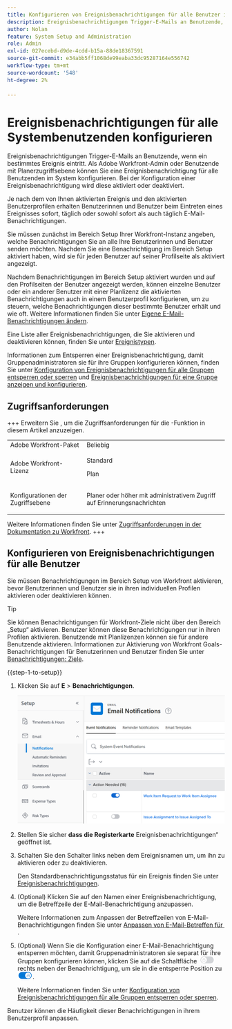 ```yaml
---
title: Konfigurieren von Ereignisbenachrichtigungen für alle Benutzer im System
description: Ereignisbenachrichtigungen Trigger-E-Mails an Benutzende, wenn ein bestimmtes Ereignis eintritt. Als Adobe Workfront-Admin oder Benutzende mit Planerzugriffsebene können Sie eine Ereignisbenachrichtigung für alle Benutzenden im System konfigurieren. Bei der Konfiguration einer Ereignisbenachrichtigung wird diese aktiviert oder deaktiviert.
author: Nolan
feature: System Setup and Administration
role: Admin
exl-id: 027ecebd-d9de-4cdd-b15a-88de18367591
source-git-commit: e34abb5ff1068de99eaba33dc95287164e556742
workflow-type: tm+mt
source-wordcount: '548'
ht-degree: 2%

---
```


# Ereignisbenachrichtigungen für alle Systembenutzenden konfigurieren

<!-- Audited: 1/2024 -->

<!--DON'T DELETE, DRAFT OR HIDE THIS ARTICLE. IT IS LINKED TO THE PRODUCT, THROUGH THE CONTEXT SENSITIVE HELP LINKS-->

Ereignisbenachrichtigungen Trigger-E-Mails an Benutzende, wenn ein bestimmtes Ereignis eintritt. Als Adobe Workfront-Admin oder Benutzende mit Planerzugriffsebene können Sie eine Ereignisbenachrichtigung für alle Benutzenden im System konfigurieren. Bei der Konfiguration einer Ereignisbenachrichtigung wird diese aktiviert oder deaktiviert.

<!--Alina annotation on the word "all" in 2nd sentence: abive, drafted and remains QS only-->

Je nach dem von Ihnen aktivierten Ereignis und den aktivierten Benutzerprofilen erhalten Benutzerinnen und Benutzer beim Eintreten eines Ereignisses sofort, täglich oder sowohl sofort als auch täglich E-Mail-Benachrichtigungen.

Sie müssen zunächst im Bereich Setup Ihrer Workfront-Instanz angeben, welche Benachrichtigungen Sie an alle Ihre Benutzerinnen und Benutzer senden möchten. Nachdem Sie eine Benachrichtigung im Bereich Setup aktiviert haben, wird sie für jeden Benutzer auf seiner Profilseite als aktiviert angezeigt.

Nachdem Benachrichtigungen im Bereich Setup aktiviert wurden und auf den Profilseiten der Benutzer angezeigt werden, können einzelne Benutzer oder ein anderer Benutzer mit einer Planlizenz die aktivierten Benachrichtigungen auch in einem Benutzerprofil konfigurieren, um zu steuern, welche Benachrichtigungen dieser bestimmte Benutzer erhält und wie oft. Weitere Informationen finden Sie unter [Eigene E-Mail-Benachrichtigungen ändern](../../../workfront-basics/using-notifications/activate-or-deactivate-your-own-event-notifications.md).

Eine Liste aller Ereignisbenachrichtigungen, die Sie aktivieren und deaktivieren können, finden Sie unter [Ereignistypen](../../../administration-and-setup/manage-workfront/emails/event-notifications-available-in-wf.md).

Informationen zum Entsperren einer Ereignisbenachrichtigung, damit Gruppenadministratoren sie für ihre Gruppen konfigurieren können, finden Sie unter [Konfiguration von Ereignisbenachrichtigungen für alle Gruppen entsperren oder sperren](../../../administration-and-setup/manage-workfront/emails/unlock-configuration-of-event-notifications-for-groups.md) und [Ereignisbenachrichtigungen für eine Gruppe anzeigen und konfigurieren](../../../administration-and-setup/manage-groups/create-and-manage-groups/view-and-configure-event-notifications-group.md).

## Zugriffsanforderungen

+++ Erweitern Sie , um die Zugriffsanforderungen für die -Funktion in diesem Artikel anzuzeigen.

<table style="table-layout:auto"> 
 <col> 
 <col> 
 <tbody> 
  <tr> 
   <td role="rowheader">Adobe Workfront-Paket</td> 
   <td>Beliebig</td> 
  </tr> 
  <tr> 
   <td role="rowheader">Adobe Workfront-Lizenz</td> 
   <td> <p>Standard</p>
<p>Plan</p> 
</td> 
  </tr> 
  <tr> 
   <td role="rowheader">Konfigurationen der Zugriffsebene</td> 
   <td> <p>Planer oder höher mit administrativem Zugriff auf Erinnerungsnachrichten</p> </td> 
  </tr> 
 </tbody> 
</table>

Weitere Informationen finden Sie unter [Zugriffsanforderungen in der Dokumentation zu Workfront](/help/quicksilver/administration-and-setup/add-users/access-levels-and-object-permissions/access-level-requirements-in-documentation.md).
+++

## Konfigurieren von Ereignisbenachrichtigungen für alle Benutzer

Sie müssen Benachrichtigungen im Bereich Setup von Workfront aktivieren, bevor Benutzerinnen und Benutzer sie in ihren individuellen Profilen aktivieren oder deaktivieren können.

>[!TIP]
>
>Sie können Benachrichtigungen für Workfront-Ziele nicht über den Bereich „Setup“ aktivieren. Benutzer können diese Benachrichtigungen nur in ihren Profilen aktivieren. Benutzende mit Planlizenzen können sie für andere Benutzende aktivieren. Informationen zur Aktivierung von Workfront Goals-Benachrichtigungen für Benutzerinnen und Benutzer finden Sie unter [Benachrichtigungen: Ziele](../../../workfront-basics/using-notifications/notifications-goals.md).

{{step-1-to-setup}}

1. Klicken Sie auf **E** > **Benachrichtigungen**.

   ![Benachrichtigungsbereich unter „E-Mails einrichten“](assets/notifications-area-under-setup-emails.png)


1. Stellen Sie sicher **dass die Registerkarte** Ereignisbenachrichtigungen“ geöffnet ist.
1. Schalten Sie den Schalter links neben dem Ereignisnamen um, um ihn zu aktivieren oder zu deaktivieren.

   Den Standardbenachrichtigungsstatus für ein Ereignis finden Sie unter [Ereignisbenachrichtigungen](../../../workfront-basics/using-notifications/event-notifications.md).

1. (Optional) Klicken Sie auf den Namen einer Ereignisbenachrichtigung, um die Betreffzeile der E-Mail-Benachrichtigung anzupassen.

   Weitere Informationen zum Anpassen der Betreffzeilen von E-Mail-Benachrichtigungen finden Sie unter [Anpassen von E-Mail-Betreffen für &#x200B;](../../../administration-and-setup/manage-workfront/emails/custom-email-subjects-event-notification.md).

1. (Optional) Wenn Sie die Konfiguration einer E-Mail-Benachrichtigung entsperren möchten, damit Gruppenadministratoren sie separat für ihre Gruppen konfigurieren können, klicken Sie auf die Schaltfläche ![Sperren-Umschalter](assets/lock-toggle-button.png) rechts neben der Benachrichtigung, um sie in die entsperrte Position zu ![Entsperren-Umschalter](assets/unlock-toggle-button.png).

   Weitere Informationen finden Sie unter [Konfiguration von Ereignisbenachrichtigungen für alle Gruppen entsperren oder sperren](../../../administration-and-setup/manage-workfront/emails/unlock-configuration-of-event-notifications-for-groups.md).

Benutzer können die Häufigkeit dieser Benachrichtigungen in ihrem Benutzerprofil anpassen.
